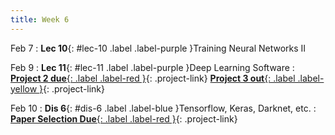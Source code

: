 ```yaml
---
title: Week 6
---
```


Feb 7
: **Lec 10**{: #lec-10 .label .label-purple }Training Neural Networks II
  <!-- : [3.1](#), [2.2](#), [2.3](#) -->

Feb 9
: **Lec 11**{: #lec-11 .label .label-purple }Deep Learning Software
: [**Project 2 due**{: .label .label-red }](/projects/#project-2){: .project-link} [**Project 3 out**{: .label .label-yellow }](/projects/#project-3){: .project-link}

Feb 10
: **Dis 6**{: #dis-6 .label .label-blue }Tensorflow, Keras, Darknet, etc.
: [**Paper Selection Due**{: .label .label-red }](/projects/#final-project){: .project-link}